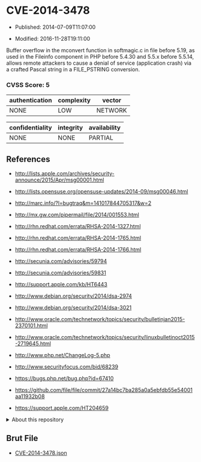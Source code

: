 # CVE-2014-3478

- Published: 2014-07-09T11:07:00

- Modified: 2016-11-28T19:11:00

Buffer overflow in the mconvert function in softmagic.c in file before 5.19, as used in the Fileinfo component in PHP before 5.4.30 and 5.5.x before 5.5.14, allows remote attackers to cause a denial of service (application crash) via a crafted Pascal string in a FILE_PSTRING conversion.

### CVSS Score: **5**

| authentication | complexity | vector |
| --- | --- | --- |
| NONE | LOW | NETWORK |

| confidentiality | integrity | availability |
| --- | --- | --- |
| NONE | NONE | PARTIAL |

## References

* http://lists.apple.com/archives/security-announce/2015/Apr/msg00001.html

* http://lists.opensuse.org/opensuse-updates/2014-09/msg00046.html

* http://marc.info/?l=bugtraq&m=141017844705317&w=2

* http://mx.gw.com/pipermail/file/2014/001553.html

* http://rhn.redhat.com/errata/RHSA-2014-1327.html

* http://rhn.redhat.com/errata/RHSA-2014-1765.html

* http://rhn.redhat.com/errata/RHSA-2014-1766.html

* http://secunia.com/advisories/59794

* http://secunia.com/advisories/59831

* http://support.apple.com/kb/HT6443

* http://www.debian.org/security/2014/dsa-2974

* http://www.debian.org/security/2014/dsa-3021

* http://www.oracle.com/technetwork/topics/security/bulletinjan2015-2370101.html

* http://www.oracle.com/technetwork/topics/security/linuxbulletinoct2015-2719645.html

* http://www.php.net/ChangeLog-5.php

* http://www.securityfocus.com/bid/68239

* https://bugs.php.net/bug.php?id=67410

* https://github.com/file/file/commit/27a14bc7ba285a0a5ebfdb55e54001aa11932b08

* https://support.apple.com/HT204659

<details>
<summary>About this repository</summary> 

  This repository is part of the project [Live Hack CVE](https://github.com/Live-Hack-CVE). Main website can be found [www.live-hack.org](https://www.live-hack.org) 
  
  Made by [Sn0wAlice](https://github.com/Sn0wAlice) for the people that care about security and need to have a feed of the latest CVEs. Hope you enjoy it, don't forget to star the repo and follow me on [Twitter](https://twitter.com/Sn0wAlice) and [Github](https://github.com/Sn0wAlice). And that is my [personnal website](https://www.alice-snow.me/)

  - [Home Page](https://github.com/Live-Hack-CVE)
  - [Framework](https://github.com/Live-Hack-CVE/cve-framework)
  - [CVE database](https://github.com/Live-Hack-CVE/full_database)
  - [Changelog](https://github.com/Live-Hack-CVE/Changelog)
</details>

## Brut File

* [CVE-2014-3478.json](https://raw.githubusercontent.com/Live-Hack-CVE/full_database/main/cves/2014/CVE-2014-3478.json)

